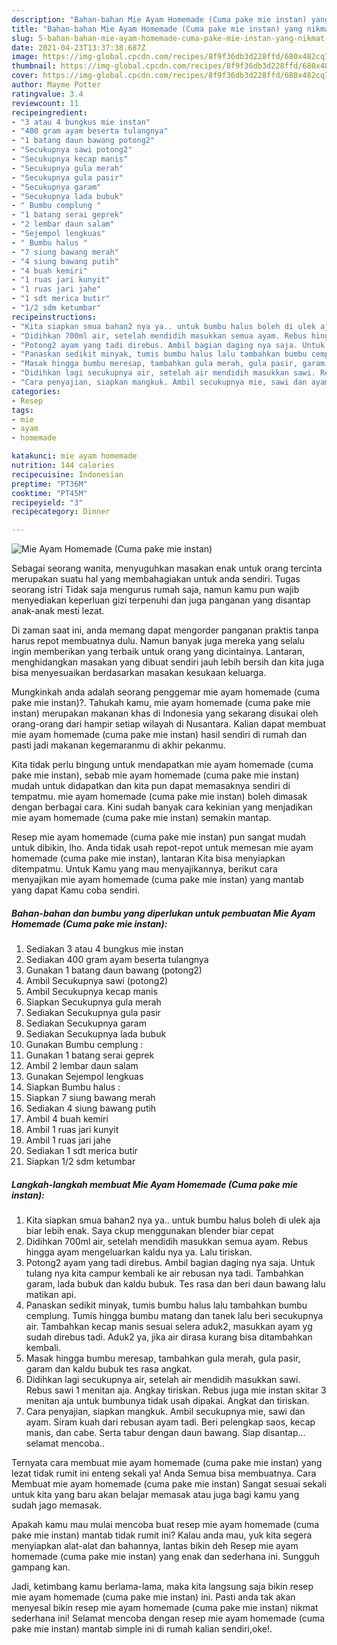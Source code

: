 ```yaml
---
description: "Bahan-bahan Mie Ayam Homemade (Cuma pake mie instan) yang nikmat dan Mudah Dibuat"
title: "Bahan-bahan Mie Ayam Homemade (Cuma pake mie instan) yang nikmat dan Mudah Dibuat"
slug: 5-bahan-bahan-mie-ayam-homemade-cuma-pake-mie-instan-yang-nikmat-dan-mudah-dibuat
date: 2021-04-23T13:37:38.687Z
image: https://img-global.cpcdn.com/recipes/8f9f36db3d228ffd/680x482cq70/mie-ayam-homemade-cuma-pake-mie-instan-foto-resep-utama.jpg
thumbnail: https://img-global.cpcdn.com/recipes/8f9f36db3d228ffd/680x482cq70/mie-ayam-homemade-cuma-pake-mie-instan-foto-resep-utama.jpg
cover: https://img-global.cpcdn.com/recipes/8f9f36db3d228ffd/680x482cq70/mie-ayam-homemade-cuma-pake-mie-instan-foto-resep-utama.jpg
author: Mayme Potter
ratingvalue: 3.4
reviewcount: 11
recipeingredient:
- "3 atau 4 bungkus mie instan"
- "400 gram ayam beserta tulangnya"
- "1 batang daun bawang potong2"
- "Secukupnya sawi potong2"
- "Secukupnya kecap manis"
- "Secukupnya gula merah"
- "Secukupnya gula pasir"
- "Secukupnya garam"
- "Secukupnya lada bubuk"
- " Bumbu cemplung "
- "1 batang serai geprek"
- "2 lembar daun salam"
- "Sejempol lengkuas"
- " Bumbu halus "
- "7 siung bawang merah"
- "4 siung bawang putih"
- "4 buah kemiri"
- "1 ruas jari kunyit"
- "1 ruas jari jahe"
- "1 sdt merica butir"
- "1/2 sdm ketumbar"
recipeinstructions:
- "Kita siapkan smua bahan2 nya ya.. untuk bumbu halus boleh di ulek aja biar lebih enak. Saya ckup menggunakan blender biar cepat"
- "Didihkan 700ml air, setelah mendidih masukkan semua ayam. Rebus hingga ayam mengeluarkan kaldu nya ya. Lalu tiriskan."
- "Potong2 ayam yang tadi direbus. Ambil bagian daging nya saja. Untuk tulang nya kita campur kembali ke air rebusan nya tadi. Tambahkan garam, lada bubuk dan kaldu bubuk. Tes rasa dan beri daun bawang lalu matikan api."
- "Panaskan sedikit minyak, tumis bumbu halus lalu tambahkan bumbu cemplung. Tumis hingga bumbu matang dan tanek lalu beri secukupnya air. Tambahkan kecap manis sesuai selera aduk2, masukkan ayam yg sudah direbus tadi. Aduk2 ya, jika air dirasa kurang bisa ditambahkan kembali."
- "Masak hingga bumbu meresap, tambahkan gula merah, gula pasir, garam dan kaldu bubuk tes rasa angkat."
- "Didihkan lagi secukupnya air, setelah air mendidih masukkan sawi. Rebus sawi 1 menitan aja. Angkay tiriskan. Rebus juga mie instan skitar 3 menitan aja untuk bumbunya tidak usah dipakai. Angkat dan tiriskan."
- "Cara penyajian, siapkan mangkuk. Ambil secukupnya mie, sawi dan ayam. Siram kuah dari rebusan ayam tadi. Beri pelengkap saos, kecap manis, dan cabe. Serta tabur dengan daun bawang. Siap disantap... selamat mencoba.."
categories:
- Resep
tags:
- mie
- ayam
- homemade

katakunci: mie ayam homemade 
nutrition: 144 calories
recipecuisine: Indonesian
preptime: "PT36M"
cooktime: "PT45M"
recipeyield: "3"
recipecategory: Dinner

---
```



![Mie Ayam Homemade (Cuma pake mie instan)](https://img-global.cpcdn.com/recipes/8f9f36db3d228ffd/680x482cq70/mie-ayam-homemade-cuma-pake-mie-instan-foto-resep-utama.jpg)

Sebagai seorang wanita, menyuguhkan masakan enak untuk orang tercinta merupakan suatu hal yang membahagiakan untuk anda sendiri. Tugas seorang istri Tidak saja mengurus rumah saja, namun kamu pun wajib menyediakan keperluan gizi terpenuhi dan juga panganan yang disantap anak-anak mesti lezat.

Di zaman  saat ini, anda memang dapat mengorder panganan praktis tanpa harus repot membuatnya dulu. Namun banyak juga mereka yang selalu ingin memberikan yang terbaik untuk orang yang dicintainya. Lantaran, menghidangkan masakan yang dibuat sendiri jauh lebih bersih dan kita juga bisa menyesuaikan berdasarkan masakan kesukaan keluarga. 



Mungkinkah anda adalah seorang penggemar mie ayam homemade (cuma pake mie instan)?. Tahukah kamu, mie ayam homemade (cuma pake mie instan) merupakan makanan khas di Indonesia yang sekarang disukai oleh orang-orang dari hampir setiap wilayah di Nusantara. Kalian dapat membuat mie ayam homemade (cuma pake mie instan) hasil sendiri di rumah dan pasti jadi makanan kegemaranmu di akhir pekanmu.

Kita tidak perlu bingung untuk mendapatkan mie ayam homemade (cuma pake mie instan), sebab mie ayam homemade (cuma pake mie instan) mudah untuk didapatkan dan kita pun dapat memasaknya sendiri di tempatmu. mie ayam homemade (cuma pake mie instan) boleh dimasak dengan berbagai cara. Kini sudah banyak cara kekinian yang menjadikan mie ayam homemade (cuma pake mie instan) semakin mantap.

Resep mie ayam homemade (cuma pake mie instan) pun sangat mudah untuk dibikin, lho. Anda tidak usah repot-repot untuk memesan mie ayam homemade (cuma pake mie instan), lantaran Kita bisa menyiapkan ditempatmu. Untuk Kamu yang mau menyajikannya, berikut cara menyajikan mie ayam homemade (cuma pake mie instan) yang mantab yang dapat Kamu coba sendiri.

<!--inarticleads1-->

##### Bahan-bahan dan bumbu yang diperlukan untuk pembuatan Mie Ayam Homemade (Cuma pake mie instan):

1. Sediakan 3 atau 4 bungkus mie instan
1. Sediakan 400 gram ayam beserta tulangnya
1. Gunakan 1 batang daun bawang (potong2)
1. Ambil Secukupnya sawi (potong2)
1. Ambil Secukupnya kecap manis
1. Siapkan Secukupnya gula merah
1. Sediakan Secukupnya gula pasir
1. Sediakan Secukupnya garam
1. Sediakan Secukupnya lada bubuk
1. Gunakan  Bumbu cemplung :
1. Gunakan 1 batang serai geprek
1. Ambil 2 lembar daun salam
1. Gunakan Sejempol lengkuas
1. Siapkan  Bumbu halus :
1. Siapkan 7 siung bawang merah
1. Sediakan 4 siung bawang putih
1. Ambil 4 buah kemiri
1. Ambil 1 ruas jari kunyit
1. Ambil 1 ruas jari jahe
1. Sediakan 1 sdt merica butir
1. Siapkan 1/2 sdm ketumbar




<!--inarticleads2-->

##### Langkah-langkah membuat Mie Ayam Homemade (Cuma pake mie instan):

1. Kita siapkan smua bahan2 nya ya.. untuk bumbu halus boleh di ulek aja biar lebih enak. Saya ckup menggunakan blender biar cepat
1. Didihkan 700ml air, setelah mendidih masukkan semua ayam. Rebus hingga ayam mengeluarkan kaldu nya ya. Lalu tiriskan.
1. Potong2 ayam yang tadi direbus. Ambil bagian daging nya saja. Untuk tulang nya kita campur kembali ke air rebusan nya tadi. Tambahkan garam, lada bubuk dan kaldu bubuk. Tes rasa dan beri daun bawang lalu matikan api.
1. Panaskan sedikit minyak, tumis bumbu halus lalu tambahkan bumbu cemplung. Tumis hingga bumbu matang dan tanek lalu beri secukupnya air. Tambahkan kecap manis sesuai selera aduk2, masukkan ayam yg sudah direbus tadi. Aduk2 ya, jika air dirasa kurang bisa ditambahkan kembali.
1. Masak hingga bumbu meresap, tambahkan gula merah, gula pasir, garam dan kaldu bubuk tes rasa angkat.
1. Didihkan lagi secukupnya air, setelah air mendidih masukkan sawi. Rebus sawi 1 menitan aja. Angkay tiriskan. Rebus juga mie instan skitar 3 menitan aja untuk bumbunya tidak usah dipakai. Angkat dan tiriskan.
1. Cara penyajian, siapkan mangkuk. Ambil secukupnya mie, sawi dan ayam. Siram kuah dari rebusan ayam tadi. Beri pelengkap saos, kecap manis, dan cabe. Serta tabur dengan daun bawang. Siap disantap... selamat mencoba..




Ternyata cara membuat mie ayam homemade (cuma pake mie instan) yang lezat tidak rumit ini enteng sekali ya! Anda Semua bisa membuatnya. Cara Membuat mie ayam homemade (cuma pake mie instan) Sangat sesuai sekali untuk kita yang baru akan belajar memasak atau juga bagi kamu yang sudah jago memasak.

Apakah kamu mau mulai mencoba buat resep mie ayam homemade (cuma pake mie instan) mantab tidak rumit ini? Kalau anda mau, yuk kita segera menyiapkan alat-alat dan bahannya, lantas bikin deh Resep mie ayam homemade (cuma pake mie instan) yang enak dan sederhana ini. Sungguh gampang kan. 

Jadi, ketimbang kamu berlama-lama, maka kita langsung saja bikin resep mie ayam homemade (cuma pake mie instan) ini. Pasti anda tak akan menyesal bikin resep mie ayam homemade (cuma pake mie instan) nikmat sederhana ini! Selamat mencoba dengan resep mie ayam homemade (cuma pake mie instan) mantab simple ini di rumah kalian sendiri,oke!.

